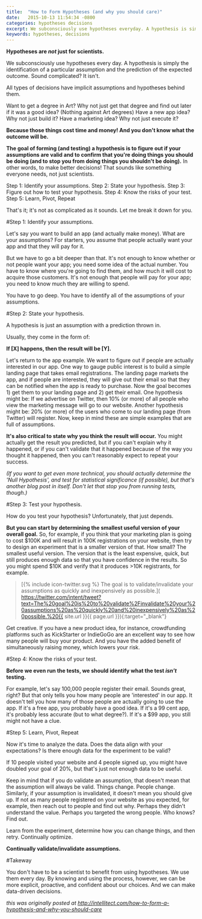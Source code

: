 ```yaml
---
title:  "How to Form Hypotheses (and why you should care)"
date:   2015-10-13 11:54:34 -0800
categories: hypotheses decisions
excerpt: We subconsciously use hypotheses everyday. A hypothesis is simply the identification of a particular assumption, and the prediction of the expected outcome. Sound complicated? It isn't. All types of decisions have implicit assumptions and hypotheses behind them.
keywords: hypotheses, decisions
---
```



**Hypotheses are *not* just for scientists.**

We subconsciously use hypotheses every day. A hypothesis is simply the identification of a particular assumption and the prediction of the expected outcome. Sound complicated? It isn't.

All types of decisions have implicit assumptions and hypotheses behind them.

Want to get a degree in Art? Why not just get that degree and find out later if it was a good idea? (Nothing against Art degrees)
Have a new app idea? Why not just build it?
Have a marketing idea? Why not just execute it?

**Because those things cost time and money! And you don't know what the outcome will be.**

**The goal of forming (and testing) a hypothesis is to figure out if your assumptions are valid and to confirm that you're doing things you should be doing (and to stop you from doing things you shouldn't be doing).** In other words, to make better decisions! That sounds like something everyone needs, not just scientists.

Step 1: Identify your assumptions.
Step 2: State your hypothesis.
Step 3: Figure out how to test your hypothesis.
Step 4: Know the risks of your test.
Step 5: Learn, Pivot, Repeat

That's it; it's not as complicated as it sounds. Let me break it down for you.

#Step 1: Identify your assumptions.

Let's say you want to build an app (and actually make money). What are your assumptions? For starters, you assume that people actually want your app and that they will pay for it.

But we have to go a bit deeper than that. It's not enough to know whether or not people want your app; you need some idea of the actual number. You have to know where you're going to find them, and how much it will cost to acquire those customers. It's not enough that people will pay for your app; you need to know much they are willing to spend.

You have to go deep. You have to identify all of the assumptions of your assumptions.

#Step 2: State your hypothesis.

A hypothesis is just an assumption with a prediction thrown in.

Usually, they come in the form of:

**If [X] happens, then the result will be [Y].**

Let's return to the app example. We want to figure out if people are actually interested in our app. One way to gauge public interest is to build a simple landing page that takes email registrations. The landing page markets the app, and if people are interested, they will give out their email so that they can be notified when the app is ready to purchase. Now the goal becomes 1) get them to your landing page and 2)  get their email. One hypothesis might be: If we advertise on Twitter, then 10% (or more) of all people who view the marketing message will go to our website. Another hypothesis might be: 20% (or more) of the users who come to our landing page (from Twitter) will register. Now, keep in mind these are simple examples that are full of assumptions.

**It's also critical to state why you think the result will occur.** You might actually get the result you predicted, but if you can't explain why it happened, or if you can't validate that it happened because of the way you thought it happened, then you can't reasonably expect to repeat your success.

*(If you want to get even more technical, you should actually determine the 'Null Hypothesis', and test for statistical significance (if possible), but that's another blog post in itself. Don't let that stop you from running tests, though.)*

#Step 3: Test your hypothesis.

How do you test your hypothesis? Unfortunately, that just depends.

**But you can start by determining the smallest useful version of your overall goal.** So, for example, if you think that your marketing plan is going to cost $100K and will result in 100K registrations on your website, then try to design an experiment that is a smaller version of that. How small? The smallest useful version. The version that is the least expensive, quick, but still produces enough data so that you have confidence in the results. So you might spend $10K and verify that it produces >10K registrants, for example.

> [{% include icon-twitter.svg %}  The goal is to validate/invalidate your assumptions as quickly and inexpensively as possible.]( https://twitter.com/intent/tweet?text=The%20goal%20is%20to%20validate%2Finvalidate%20your%20assumptions%20as%20quickly%20and%20inexpensively%20as%20possible.%20{{ site.url }}{{ page.url }}){:target="\_blank"}

Get creative. If you have a new product idea, for instance, crowdfunding platforms such as KickStarter or IndieGoGo are an excellent way to see how many people will buy your product. And you have the added benefit of simultaneously raising money, which lowers your risk.

#Step 4: Know the risks of your test.

**Before we even run the tests, we should identify what the test *isn't* testing.**

For example, let's say 100,000 people register their email. Sounds great, right? But that only tells you how many people are 'interested' in our app. It doesn't tell you how many of those people are actually going to use the app. If it's a free app, you probably have a good idea. If it's a 99 cent app, it's probably less accurate (but to what degree?). If it's a $99 app, you still might not have a clue.

#Step 5: Learn, Pivot, Repeat

Now it's time to analyze the data. Does the data align with your expectations? Is there enough data for the experiment to be valid?

If 10 people visited your website and 4 people signed up, you might have doubled your goal of 20%, but that's just not enough data to be useful.

Keep in mind that if you do validate an assumption, that doesn't mean that the assumption will always be valid. Things change. People change. Similarly, if your assumption is invalidated, it doesn't mean you should give up. If not as many people registered on your website as you expected, for example, then reach out to people and find out why. Perhaps they didn't understand the value. Perhaps you targeted the wrong people. Who knows? Find out.

Learn from the experiment, determine how you can change things, and then retry.  Continually optimize.

**Continually validate/invalidate assumptions.**

#Takeway

You don't have to be a scientist to benefit from using hypotheses. We use them every day. By knowing and using the process, however, we can be more explicit, proactive, and confident about our choices. And we can make data-driven decisions.

_this was originally posted at http://intellitect.com/how-to-form-a-hypothesis-and-why-you-should-care_
